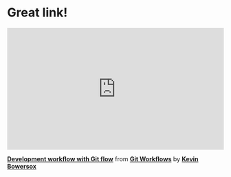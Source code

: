 <h1>Great link!</h1>
<div style="position:relative;height:0;padding-bottom:56.25%"><iframe width="640" height="360" src="https://www.linkedin.com/learning/embed/git-workflows/development-workflow-with-git-flow?autoplay=false&claim=AQGytPg2f30zCgAAAYIveCVgTfFib7p2FX3LGpq5IaQdybI2pN7A3q5LUIz8gzzNQVPkvk7LGdOBhFKXRbJpyzz30X1Yk-HJhRcLy9tblvcXiWQpFlzoynUR3P3RS87P7ET_xR4suZoK5ChhZnqt-JQ6ctDJVhOa7Er51OvVGHa_Wb4Zz87DSXW4qKG_C5xneSlx8G8oic07l6xxZq-W8BCx0gQU9M2kxABG4VeaaHHwv-lr-PdZQyNBRohsDsNorlRtRkm306st_1PFG-nnFr4vRC2LbEK8oPm7Q1vzSmBbt-37yFMqIGfLbjtQLVIctFqWCvkuz-nv1HhOwb3eI1RB86WaPbP6Yq_icNy_gHmTFr6tiihvwaO696fXauU-8XBTKdn0eXd7CiTvPdwJDCg7nUNXiuDK4e2sxCHMdw_eAJkRcg2_OLpzDF940QKk5n9OC3lUufk06GUnuxVp5nHtfzrpUT7AvW8jBlU54Fc4pd5SZRq8yd_dLiKVyvPhzqK0c9LNElgSXEhd3FO1CAut-qVUf3zJE0o15lrInTYNbGDwJCL11U5w7HuqgN8zQdUmKCACPMni9g99ryUrKNKIASPuLMAq_yRpdvwBNm7SEPtFi6l6LnR3rcPEpxpUhErfoatBFzrBBP7zm5HB7fqykcIlQsqXVS_yyGWccgaRmNORrG3zNR1IjP3FP71-Krh64sPeFxlJNmpZTOFgLbF3OUjy78Xz5sgVfdraho-EzTxYClfhSxC_7w7snlf2187QjsfO63jm4hevMeM634kbSpnFXHEOGbiwcpBy0jc7NIhWUGDh_66Ddxky_9CCTaWM9fO-pvSm94qXE66lnMAbKGxV_ylnngD6EzCkofSZC1-bjvgb-s0ooa4Y2ZSiT1DcSjmb7wd-b6vC-lmvZh1rGj91ey3gKLsvqtbV21D6qLPaWNq_i7Ymg-m3xurFXzz3E5HBinNggO5bJDpBKptxsW7rVCzjjTl13Yto4LfgPsliK-yFfjeX0DcCLnBFjaB8CgKdQe7YKif2OcoioeXXBHr7Oygu4Z6F4t6KUx7ZbPdYuw5ISloOCxMC3JutLpPLdbjcqbCbt_u_FIefrCwMk-AXe1cfNcQKXRfSn_xuwc8kOtGGJSrW0KgB6hxifIMlox-aHSkkjUFALy9PzuSuFntB8xByPJOQeKXQjS8PiSL1kkNC&lipi=urn%3Ali%3Apage%3Ad_learning_content%3Bm7j5niL9T4qa0cpRKyo4GA%3D%3D&licu" mozallowfullscreen="true" webkitallowfullscreen="true" allowfullscreen="true" frameborder="0" style="position:absolute;width:100%;height:100%;left:0"></iframe></div><p><strong><a href="https://www.linkedin.com/learning/git-workflows/development-workflow-with-git-flow?trk=embed_lil">Development workflow with Git flow</a></strong> from <strong><a href="https://www.linkedin.com/learning/git-workflows?trk=embed_lil">Git Workflows</a></strong> by <strong><a href="https://www.linkedin.com/learning/instructors/kevin-bowersox?trk=embed_lil">Kevin Bowersox</a></strong></p>